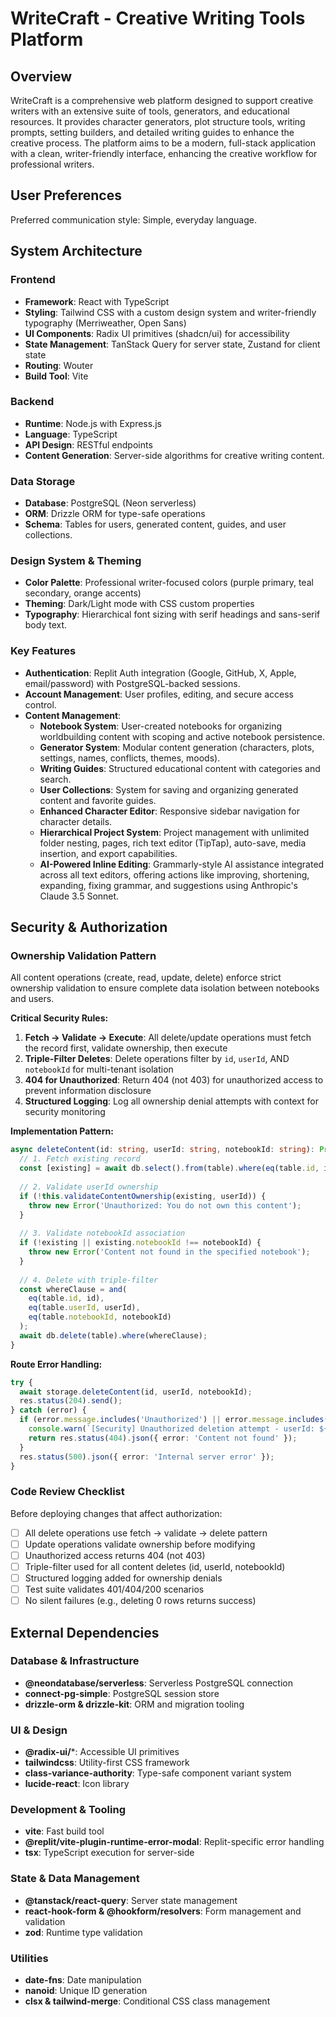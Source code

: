 # WriteCraft - Creative Writing Tools Platform

## Overview

WriteCraft is a comprehensive web platform designed to support creative writers with an extensive suite of tools, generators, and educational resources. It provides character generators, plot structure tools, writing prompts, setting builders, and detailed writing guides to enhance the creative process. The platform aims to be a modern, full-stack application with a clean, writer-friendly interface, enhancing the creative workflow for professional writers.

## User Preferences

Preferred communication style: Simple, everyday language.

## System Architecture

### Frontend
- **Framework**: React with TypeScript
- **Styling**: Tailwind CSS with a custom design system and writer-friendly typography (Merriweather, Open Sans)
- **UI Components**: Radix UI primitives (shadcn/ui) for accessibility
- **State Management**: TanStack Query for server state, Zustand for client state
- **Routing**: Wouter
- **Build Tool**: Vite

### Backend
- **Runtime**: Node.js with Express.js
- **Language**: TypeScript
- **API Design**: RESTful endpoints
- **Content Generation**: Server-side algorithms for creative writing content.

### Data Storage
- **Database**: PostgreSQL (Neon serverless)
- **ORM**: Drizzle ORM for type-safe operations
- **Schema**: Tables for users, generated content, guides, and user collections.

### Design System & Theming
- **Color Palette**: Professional writer-focused colors (purple primary, teal secondary, orange accents)
- **Theming**: Dark/Light mode with CSS custom properties
- **Typography**: Hierarchical font sizing with serif headings and sans-serif body text.

### Key Features
- **Authentication**: Replit Auth integration (Google, GitHub, X, Apple, email/password) with PostgreSQL-backed sessions.
- **Account Management**: User profiles, editing, and secure access control.
- **Content Management**:
    - **Notebook System**: User-created notebooks for organizing worldbuilding content with scoping and active notebook persistence.
    - **Generator System**: Modular content generation (characters, plots, settings, names, conflicts, themes, moods).
    - **Writing Guides**: Structured educational content with categories and search.
    - **User Collections**: System for saving and organizing generated content and favorite guides.
    - **Enhanced Character Editor**: Responsive sidebar navigation for character details.
    - **Hierarchical Project System**: Project management with unlimited folder nesting, pages, rich text editor (TipTap), auto-save, media insertion, and export capabilities.
    - **AI-Powered Inline Editing**: Grammarly-style AI assistance integrated across all text editors, offering actions like improving, shortening, expanding, fixing grammar, and suggestions using Anthropic's Claude 3.5 Sonnet.

## Security & Authorization

### Ownership Validation Pattern
All content operations (create, read, update, delete) enforce strict ownership validation to ensure complete data isolation between notebooks and users.

**Critical Security Rules:**
1. **Fetch → Validate → Execute**: All delete/update operations must fetch the record first, validate ownership, then execute
2. **Triple-Filter Deletes**: Delete operations filter by `id`, `userId`, AND `notebookId` for multi-tenant isolation
3. **404 for Unauthorized**: Return 404 (not 403) for unauthorized access to prevent information disclosure
4. **Structured Logging**: Log all ownership denial attempts with context for security monitoring

**Implementation Pattern:**
```typescript
async deleteContent(id: string, userId: string, notebookId: string): Promise<void> {
  // 1. Fetch existing record
  const [existing] = await db.select().from(table).where(eq(table.id, id));
  
  // 2. Validate userId ownership
  if (!this.validateContentOwnership(existing, userId)) {
    throw new Error('Unauthorized: You do not own this content');
  }
  
  // 3. Validate notebookId association
  if (!existing || existing.notebookId !== notebookId) {
    throw new Error('Content not found in the specified notebook');
  }
  
  // 4. Delete with triple-filter
  const whereClause = and(
    eq(table.id, id),
    eq(table.userId, userId),
    eq(table.notebookId, notebookId)
  );
  await db.delete(table).where(whereClause);
}
```

**Route Error Handling:**
```typescript
try {
  await storage.deleteContent(id, userId, notebookId);
  res.status(204).send();
} catch (error) {
  if (error.message.includes('Unauthorized') || error.message.includes('not found')) {
    console.warn(`[Security] Unauthorized deletion attempt - userId: ${userId}, id: ${id}`);
    return res.status(404).json({ error: 'Content not found' });
  }
  res.status(500).json({ error: 'Internal server error' });
}
```

### Code Review Checklist
Before deploying changes that affect authorization:
- [ ] All delete operations use fetch → validate → delete pattern
- [ ] Update operations validate ownership before modifying
- [ ] Unauthorized access returns 404 (not 403)
- [ ] Triple-filter used for all content deletes (id, userId, notebookId)
- [ ] Structured logging added for ownership denials
- [ ] Test suite validates 401/404/200 scenarios
- [ ] No silent failures (e.g., deleting 0 rows returns success)

## External Dependencies

### Database & Infrastructure
- **@neondatabase/serverless**: Serverless PostgreSQL connection
- **connect-pg-simple**: PostgreSQL session store
- **drizzle-orm & drizzle-kit**: ORM and migration tooling

### UI & Design
- **@radix-ui/***: Accessible UI primitives
- **tailwindcss**: Utility-first CSS framework
- **class-variance-authority**: Type-safe component variant system
- **lucide-react**: Icon library

### Development & Tooling
- **vite**: Fast build tool
- **@replit/vite-plugin-runtime-error-modal**: Replit-specific error handling
- **tsx**: TypeScript execution for server-side

### State & Data Management
- **@tanstack/react-query**: Server state management
- **react-hook-form & @hookform/resolvers**: Form management and validation
- **zod**: Runtime type validation

### Utilities
- **date-fns**: Date manipulation
- **nanoid**: Unique ID generation
- **clsx & tailwind-merge**: Conditional CSS class management